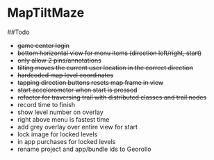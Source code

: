 # MapTiltMaze

##Todo
- ~~game center login~~
- ~~bottom horizontal view for menu items (direction left/right, start)~~
- ~~only allow 2 pins/annotations~~
- ~~tilting moves the current user location in the correct direction~~
- ~~hardcoded map level coordinates~~
- ~~tapping direction buttons resets map frame in view~~
- ~~start accelerometer when start is pressed~~
- ~~refactor for traversing trail with distributed classes and trail nodes~~
- record time to finish
- show level number on overlay
- right above menu is fastest time
- add grey overlay over entire view for start
- lock image for locked levels
- in app purchases for locked levels
- rename project and app/bundle ids to Georollo